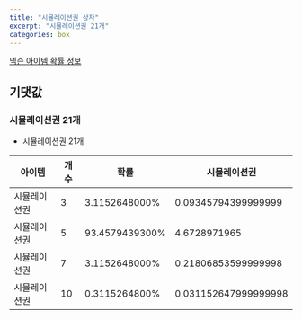 ```yaml
---
title: "시뮬레이션권 상자"
excerpt: "시뮬레이션권 21개"
categories: box
---
```

[넥슨 아이템 확률 정보](http://iteminfo.nexon.com/probability/fo4?sn=1794)

## 기댓값
### 시뮬레이션권 21개
  - 시뮬레이션권 21개

|아이템|개수|확률|시뮬레이션권|
|---|---|---|---|
|시뮬레이션권|3|3.1152648000%|0.09345794399999999|
|시뮬레이션권|5|93.4579439300%|4.6728971965|
|시뮬레이션권|7|3.1152648000%|0.21806853599999998|
|시뮬레이션권|10|0.3115264800%|0.031152647999999998|
